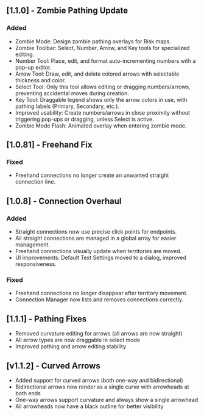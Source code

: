 ## [1.1.0] - Zombie Pathing Update
### Added
- Zombie Mode: Design zombie pathing overlays for Risk maps.
- Zombie Toolbar: Select, Number, Arrow, and Key tools for specialized editing.
- Number Tool: Place, edit, and format auto-incrementing numbers with a pop-up editor.
- Arrow Tool: Draw, edit, and delete colored arrows with selectable thickness and color.
- Select Tool: Only this tool allows editing or dragging numbers/arrows, preventing accidental moves during creation.
- Key Tool: Draggable legend shows only the arrow colors in use, with pathing labels (Primary, Secondary, etc.).
- Improved usability: Create numbers/arrows in close proximity without triggering pop-ups or dragging, unless Select is active.
- Zombie Mode Flash: Animated overlay when entering zombie mode.

## [1.0.81] - Freehand Fix
### Fixed
- Freehand connections no longer create an unwanted straight connection line.

## [1.0.8] - Connection Overhaul
### Added
- Straight connections now use precise click points for endpoints.
- All straight connections are managed in a global array for easier management.
- Freehand connections visually update when territories are moved.
- UI improvements: Default Text Settings moved to a dialog, improved responsiveness.

### Fixed
- Freehand connections no longer disappear after territory movement.
- Connection Manager now lists and removes connections correctly.

## [1.1.1] - Pathing Fixes
- Removed curvature editing for arrows (all arrows are now straight)
- All arrow types are now draggable in select mode
- Improved pathing and arrow editing stability 

## [v1.1.2] - Curved Arrows
- Added support for curved arrows (both one-way and bidirectional)
- Bidirectional arrows now render as a single curve with arrowheads at both ends
- One-way arrows support curvature and always show a single arrowhead
- All arrowheads now have a black outline for better visibility 